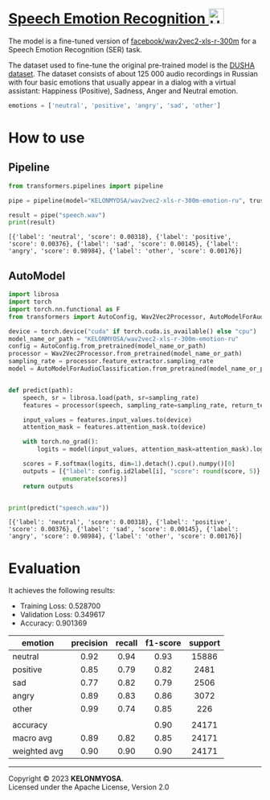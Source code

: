 # [Speech Emotion Recognition <img src="https://huggingface.co/front/assets/huggingface_logo-noborder.svg" alt="Huggingface" width="30"/>](https://huggingface.co/KELONMYOSA/wav2vec2-xls-r-300m-emotion-ru)

The model is a fine-tuned version of [facebook/wav2vec2-xls-r-300m](https://huggingface.co/facebook/wav2vec2-xls-r-300m) for a Speech Emotion Recognition (SER) task.

The dataset used to fine-tune the original pre-trained model is the [DUSHA dataset](https://huggingface.co/datasets/KELONMYOSA/dusha_emotion_audio). The dataset consists of about 125 000 audio recordings in Russian with four basic emotions that usually appear in a dialog with a virtual assistant: Happiness (Positive), Sadness, Anger and Neutral emotion.

```python
emotions = ['neutral', 'positive', 'angry', 'sad', 'other']
```

# How to use
## Pipeline
```python
from transformers.pipelines import pipeline

pipe = pipeline(model="KELONMYOSA/wav2vec2-xls-r-300m-emotion-ru", trust_remote_code=True)

result = pipe("speech.wav")
print(result)
```
~~~
[{'label': 'neutral', 'score': 0.00318}, {'label': 'positive', 'score': 0.00376}, {'label': 'sad', 'score': 0.00145}, {'label': 'angry', 'score': 0.98984}, {'label': 'other', 'score': 0.00176}]
~~~
## AutoModel
```python
import librosa
import torch
import torch.nn.functional as F
from transformers import AutoConfig, Wav2Vec2Processor, AutoModelForAudioClassification

device = torch.device("cuda" if torch.cuda.is_available() else "cpu")
model_name_or_path = "KELONMYOSA/wav2vec2-xls-r-300m-emotion-ru"
config = AutoConfig.from_pretrained(model_name_or_path)
processor = Wav2Vec2Processor.from_pretrained(model_name_or_path)
sampling_rate = processor.feature_extractor.sampling_rate
model = AutoModelForAudioClassification.from_pretrained(model_name_or_path, trust_remote_code=True).to(device)


def predict(path):
    speech, sr = librosa.load(path, sr=sampling_rate)
    features = processor(speech, sampling_rate=sampling_rate, return_tensors="pt", padding=True)

    input_values = features.input_values.to(device)
    attention_mask = features.attention_mask.to(device)

    with torch.no_grad():
        logits = model(input_values, attention_mask=attention_mask).logits

    scores = F.softmax(logits, dim=1).detach().cpu().numpy()[0]
    outputs = [{"label": config.id2label[i], "score": round(score, 5)} for i, score in
               enumerate(scores)]
    return outputs


print(predict("speech.wav"))
```
~~~
[{'label': 'neutral', 'score': 0.00318}, {'label': 'positive', 'score': 0.00376}, {'label': 'sad', 'score': 0.00145}, {'label': 'angry', 'score': 0.98984}, {'label': 'other', 'score': 0.00176}]
~~~
# Evaluation

It achieves the following results:
- Training Loss: 0.528700
- Validation Loss: 0.349617
- Accuracy: 0.901369

| emotion      | precision | recall | f1-score | support |
|--------------|:---------:|:------:|:--------:|:-------:|
| neutral      | 0.92      | 0.94   | 0.93     | 15886   |
| positive     | 0.85      | 0.79   | 0.82     | 2481    |
| sad          | 0.77      | 0.82   | 0.79     | 2506    |
| angry        | 0.89      | 0.83   | 0.86     | 3072    |
| other        | 0.99      | 0.74   | 0.85     | 226     |
|              |           |        |          |         |
| accuracy     |           |        | 0.90     | 24171   |
| macro avg    | 0.89      | 0.82   | 0.85     | 24171   |
| weighted avg | 0.90      | 0.90   | 0.90     | 24171   |

--------------------------------------------------------------------------  
Copyright © 2023 **KELONMYOSA**.  
Licensed under the Apache License, Version 2.0
